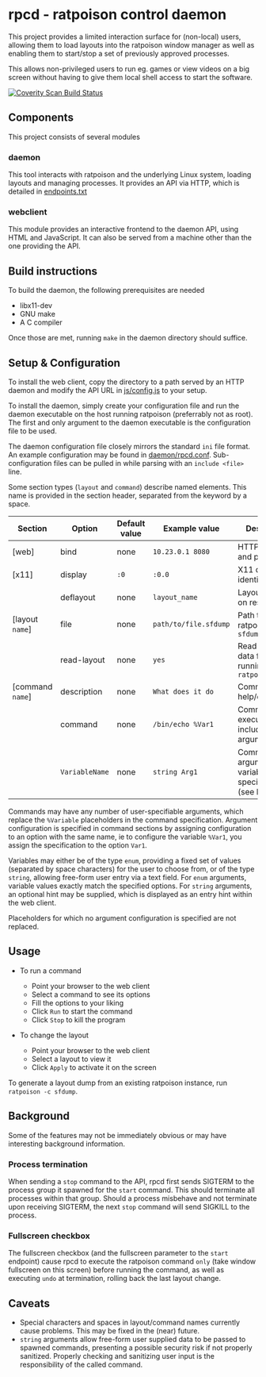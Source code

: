 # rpcd - ratpoison control daemon

This project provides a limited interaction surface for (non-local) users,
allowing them to load layouts into the ratpoison window manager as well as
enabling them to start/stop a set of previously approved processes.

This allows non-privileged users to run eg. games or view videos on a big
screen without having to give them local shell access to start the software.

[![Coverity Scan Build Status](https://scan.coverity.com/projects/14561/badge.svg)](https://scan.coverity.com/projects/14561)

## Components

This project consists of several modules

### daemon

This tool interacts with ratpoison and the underlying Linux system, loading layouts
and managing processes. It provides an API via HTTP, which is detailed in [endpoints.txt](endpoints.txt)

### webclient

This module provides an interactive frontend to the daemon API, using HTML and JavaScript.
It can also be served from a machine other than the one providing the API.

## Build instructions

To build the daemon, the following prerequisites are needed

* libx11-dev
* GNU make
* A C compiler

Once those are met, running `make` in the daemon directory should suffice.

## Setup & Configuration

To install the web client, copy the directory to a path served by an HTTP daemon and modify
the API URL in [js/config.js](webclient/js/config.js) to your setup.

To install the daemon, simply create your configuration file and run the daemon executable
on the host running ratpoison (preferrably not as root). The first and only argument to the
daemon executable is the configuration file to be used.

The daemon configuration file closely mirrors the standard `ini` file format. An example
configuration may be found in [daemon/rpcd.conf](daemon/rpcd.conf).
Sub-configuration files can be pulled in while parsing with an `include <file>` line.

Some section types (`layout` and `command`) describe named elements. This name is provided
in the section header, separated from the keyword by a space.

| Section		| Option	| Default value		| Example value		| Description				| Notes
|-----------------------|---------------|-----------------------|-----------------------|---------------------------------------|------
|[web]			| bind		| none			| `10.23.0.1 8080`	| HTTP API host and port		|
|[x11]			| display	| `:0`			| `:0.0`		| X11 display identifier to use		|
|			| deflayout	| none			| `layout_name`		| Layout to apply on reset		|
|[layout `name`]	| file		| none			| `path/to/file.sfdump` | Path to a ratpoison `sfdump`		| required
|			| read-layout	| none			| `yes`			| Read the layout data from a running `ratpoison`|
|[command `name`]	| description	| none			| `What does it do`	| Command help/description		|
|			| command	| none			| `/bin/echo %Var1`	| Command to execute including arguments| required
|			| `VariableName`| none			| `string Arg1`		| Command argument variable specification (see below) |

Commands may have any number of user-specifiable arguments, which replace the `%Variable` placeholders in the command specification.
Argument configuration is specified in command sections by assigning configuration to an option with the same name, ie to configure the
variable `%Var1`, you assign the specification to the option `Var1`.

Variables may either be of the type `enum`, providing a fixed set of values (separated by space characters) for the user to choose from,
or of the type `string`, allowing free-form user entry via a text field. For `enum` arguments, variable values exactly match the specified
options. For `string` arguments, an optional hint may be supplied, which is displayed as an entry hint within the web client.

Placeholders for which no argument configuration is specified are not replaced.

## Usage

* To run a command
	* Point your browser to the web client
	* Select a command to see its options
	* Fill the options to your liking
	* Click `Run` to start the command
	* Click `Stop` to kill the program

* To change the layout
	* Point your browser to the web client
	* Select a layout to view it
	* Click `Apply` to activate it on the screen

To generate a layout dump from an existing ratpoison instance, run `ratpoison -c sfdump`.

## Background

Some of the features may not be immediately obvious or may have interesting background information.

### Process termination

When sending a `stop` command to the API, rpcd first sends SIGTERM to the process group it spawned for the
`start` command. This should terminate all processes within that group. Should a process misbehave and not
terminate upon receiving SIGTERM, the next `stop` command will send SIGKILL to the process.

### Fullscreen checkbox

The fullscreen checkbox (and the fullscreen parameter to the `start` endpoint) cause rpcd to execute the
ratpoison command `only` (take window fullscreen on this screen) before running the command, as well as
executing `undo` at termination, rolling back the last layout change.

## Caveats

* Special characters and spaces in layout/command names currently cause problems. This may be fixed
in the (near) future.
* `string` arguments allow free-form user supplied data to be passed to spawned commands, presenting
a possible security risk if not properly sanitized. Properly checking and sanitizing user input is
the responsibility of the called command.
